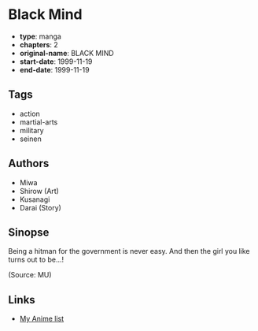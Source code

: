 # Black Mind

-   **type**: manga
-   **chapters**: 2
-   **original-name**: BLACK MIND
-   **start-date**: 1999-11-19
-   **end-date**: 1999-11-19

## Tags

-   action
-   martial-arts
-   military
-   seinen

## Authors

-   Miwa
-   Shirow (Art)
-   Kusanagi
-   Darai (Story)

## Sinopse

Being a hitman for the government is never easy. And then the girl you like turns out to be...!

(Source: MU)

## Links

-   [My Anime list](https://myanimelist.net/manga/34529/Black_Mind)
